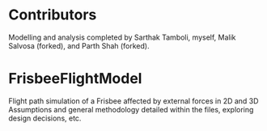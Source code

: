# Contributors
Modelling and analysis completed by Sarthak Tamboli, myself, Malik Salvosa (forked), and Parth Shah (forked). 

# FrisbeeFlightModel
Flight path simulation of a Frisbee affected by external forces in 2D and 3D
Assumptions and general methodology detailed within the files, exploring design decisions, etc.
